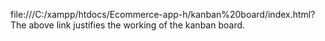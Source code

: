 file:///C:/xampp/htdocs/Ecommerce-app-h/kanban%20board/index.html?
The above link justifies the working of the kanban board.
